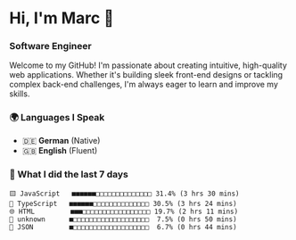 # Hi, I'm Marc 👋 
### Software Engineer

Welcome to my GitHub! I'm passionate about creating intuitive, high-quality web applications. Whether it's building sleek front-end designs or tackling complex back-end challenges, I'm always eager to learn and improve my skills.  

### 🌍 Languages I Speak  
- 🇩🇪 **German** (Native)  
- 🇬🇧 **English** (Fluent)

### 🤯 What I did the last 7 days

```
🟨 JavaScript   ■■■■■■□□□□□□□□□□□□□□ 31.4% (3 hrs 30 mins)
🔷 TypeScript   ■■■■■■□□□□□□□□□□□□□□ 30.5% (3 hrs 24 mins)
🌐 HTML         ■■■□□□□□□□□□□□□□□□□□ 19.7% (2 hrs 11 mins)
📄 unknown      ■□□□□□□□□□□□□□□□□□□□  7.5% (0 hrs 50 mins)
📄 JSON         ■□□□□□□□□□□□□□□□□□□□  6.7% (0 hrs 44 mins)
```